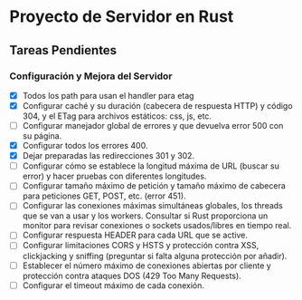 # Proyecto de Servidor en Rust

## Tareas Pendientes

### Configuración y Mejora del Servidor

- [x] Todos los path para usan el handler para etag
- [x] Configurar caché y su duración (cabecera de respuesta HTTP) y código 304, y el ETag para archivos estáticos: css, js, etc.
- [ ] Configurar manejador global de errores y que devuelva error 500 con su página.
- [x] Configurar todos los errores 400.
- [x] Dejar preparadas las redirecciones 301 y 302.
- [ ] Configurar cómo se establece la longitud máxima de URL (buscar su error) y hacer pruebas con diferentes longitudes.
- [ ] Configurar tamaño máximo de petición y tamaño máximo de cabecera para peticiones GET, POST, etc. (error 451).
- [ ] Configurar las conexiones máximas simultáneas globales, los threads que se van a usar y los workers. Consultar si Rust proporciona un monitor para revisar conexiones o sockets usados/libres en tiempo real.
- [ ] Configurar respuesta HEADER para cada URL que se active.
- [ ] Configurar limitaciones CORS y HSTS y protección contra XSS, clickjacking y sniffing (preguntar si falta alguna protección por añadir).
- [ ] Establecer el número máximo de conexiones abiertas por cliente y protección contra ataques DOS (429 Too Many Requests).
- [ ] Configurar el timeout máximo de cada conexión.
